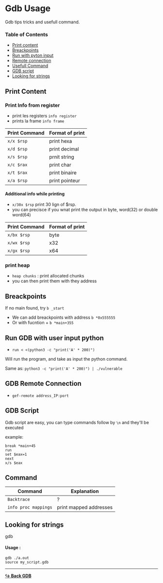 # Gdb Usage

Gdb tips tricks and usefull command.

### Table of Contents

- [Print content](#print-content)
- [Breackpoints](#breackpoints)
- [Run with pyton input](#run-gdb-with-user-input-python)
- [Remote connection](#gdb-remote-connection)
- [Usefull Command](#command)
- [GDB script](#gdb-script)
- [Looking for strings](#)

## Print Content

### Print Info from register

- print les registers `info register`
- prints la frame `info frame`

| Print Command | Format of print |
| ------------- | --------------- |
| `x/x $rsp`    | print hexa      |
| `x/d $rsp`    | print decimal   |
| `x/s $rsp`    | prnit string    |
| `x/c $rax`    | print char      |
| `x/t $rax`    | print binaire   |
| `x/a $rsp`    | print pointeur  |

#### Additional info while printing

- `x/30x $rsp` print 30 lign of $rsp.
- you can precisce if you wnat print the output in byte, word(32) or double word(64)

| Print Command | Format of print |
| ------------- | --------------- |
| `x/bx $rsp`   | byte            |
| `x/wx $rsp`   | x32             |
| `x/gx $rsp`   | x64             |

### print heap

- `heap chunks` : print allocated chunks
- you can then print them with they address

## Breackpoints

If no main found, try `b _start`

- We can add breackpoints with address `b *0x555555`
- Or with fucntion + `b *main+355`

## Run GDB with user input python

- `run < <(python3 -c "print('A' * 200)")`

Will run the program, and take as input the python command.

Same as: `python3 -c "print('A' * 200)") | ./vulnerable`

## GDB Remote Connection

- `gef-remote address_IP:port`

## GDB Script

Gdb script are easy, you can type commands follow by `\n` and they'll be executed

example:

```gdb
break *main+45
run
set $eax=1
next
x/s $eax
```

## Command

| Command              | Explanation            |
| -------------------- | ---------------------- |
| `Backtrace`          | ?                      |
| `info proc mappings` | print mapped addresses |

## Looking for strings

gdb

#### Usage :

```gdb
gdb ./a.out
source my_script.gdb
```

---

[**:arrow_right_hook: Back GDB**](/tools/gdb/gdb-gef.md)
